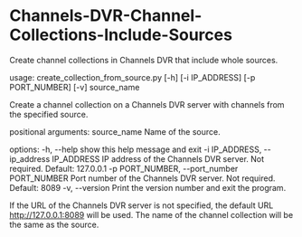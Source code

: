 # Channels-DVR-Channel-Collections-Include-Sources
 Create channel collections in Channels DVR that include whole sources.

usage: create_collection_from_source.py [-h] [-i IP_ADDRESS] [-p PORT_NUMBER] [-v] source_name

Create a channel collection on a Channels DVR server with channels from the specified source.

positional arguments:
  source_name           Name of the source.

options:
  -h, --help            show this help message and exit
  -i IP_ADDRESS, --ip_address IP_ADDRESS
                        IP address of the Channels DVR server. Not required. Default: 127.0.0.1
  -p PORT_NUMBER, --port_number PORT_NUMBER
                        Port number of the Channels DVR server. Not required. Default: 8089
  -v, --version         Print the version number and exit the program.

If the URL of the Channels DVR server is not specified, the default URL http://127.0.0.1:8089 will be
used. The name of the channel collection will be the same as the source.
